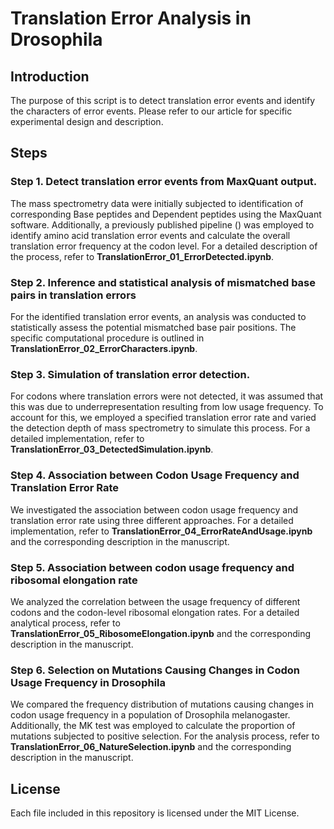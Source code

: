 # Translation Error Analysis in Drosophila

## Introduction
The purpose of this script is to detect translation error events and identify the characters of error events. Please refer to our article for specific experimental design and description.

## Steps

### Step 1. Detect translation error events from MaxQuant output.
The mass spectrometry data were initially subjected to identification of corresponding Base peptides and Dependent peptides using the MaxQuant software. Additionally, a previously published pipeline () was employed to identify amino acid translation error events and calculate the overall translation error frequency at the codon level. For a detailed description of the process, refer to **TranslationError_01_ErrorDetected.ipynb**.

### Step 2. Inference and statistical analysis of mismatched base pairs in translation errors
For the identified translation error events, an analysis was conducted to statistically assess the potential mismatched base pair positions. The specific computational procedure is outlined in **TranslationError_02_ErrorCharacters.ipynb**.

### Step 3. Simulation of translation error detection.
For codons where translation errors were not detected, it was assumed that this was due to underrepresentation resulting from low usage frequency. To account for this, we employed a specified translation error rate and varied the detection depth of mass spectrometry to simulate this process. For a detailed implementation, refer to **TranslationError_03_DetectedSimulation.ipynb**.

### Step 4. Association between Codon Usage Frequency and Translation Error Rate
We investigated the association between codon usage frequency and translation error rate using three different approaches. For a detailed implementation, refer to **TranslationError_04_ErrorRateAndUsage.ipynb** and the corresponding description in the manuscript.

### Step 5. Association between codon usage frequency and ribosomal elongation rate
We analyzed the correlation between the usage frequency of different codons and the codon-level ribosomal elongation rates. For a detailed analytical process, refer to **TranslationError_05_RibosomeElongation.ipynb** and the corresponding description in the manuscript.

### Step 6. Selection on Mutations Causing Changes in Codon Usage Frequency in Drosophila
We compared the frequency distribution of mutations causing changes in codon usage frequency in a population of Drosophila melanogaster. Additionally, the MK test was employed to calculate the proportion of mutations subjected to positive selection. For the analysis process, refer to **TranslationError_06_NatureSelection.ipynb** and the corresponding description in the manuscript.

## License
Each file included in this repository is licensed under the MIT License.
